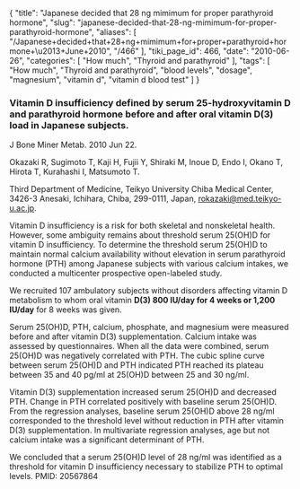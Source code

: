 {
    "title": "Japanese decided that 28 ng mimimum for proper parathyroid hormone",
    "slug": "japanese-decided-that-28-ng-mimimum-for-proper-parathyroid-hormone",
    "aliases": [
        "/Japanese+decided+that+28+ng+mimimum+for+proper+parathyroid+hormone+\u2013+June+2010",
        "/466"
    ],
    "tiki_page_id": 466,
    "date": "2010-06-26",
    "categories": [
        "How much",
        "Thyroid and parathyroid"
    ],
    "tags": [
        "How much",
        "Thyroid and parathyroid",
        "blood levels",
        "dosage",
        "magnesium",
        "vitamin d",
        "vitamin d blood test"
    ]
}


### Vitamin D insufficiency defined by serum 25-hydroxyvitamin D and parathyroid hormone before and after oral vitamin D(3) load in Japanese subjects.

J Bone Miner Metab. 2010 Jun 22. 

Okazaki R, Sugimoto T, Kaji H, Fujii Y, Shiraki M, Inoue D, Endo I, Okano T, Hirota T, Kurahashi I, Matsumoto T.

Third Department of Medicine, Teikyo University Chiba Medical Center, 3426-3 Anesaki, Ichihara, Chiba, 299-0111, Japan, rokazaki@med.teikyo-u.ac.jp.

Vitamin D insufficiency is a risk for both skeletal and nonskeletal health. However, some ambiguity remains about threshold serum 25(OH)D for vitamin D insufficiency. To determine the threshold serum 25(OH)D to maintain normal calcium availability without elevation in serum parathyroid hormone (PTH) among Japanese subjects with various calcium intakes, we conducted a multicenter prospective open-labeled study. 

We recruited 107 ambulatory subjects without disorders affecting vitamin D metabolism to whom oral vitamin  **D(3) 800 IU/day for 4 weeks or 1,200 IU/day**  for 8 weeks was given. 

Serum 25(OH)D, PTH, calcium, phosphate, and magnesium were measured before and after vitamin D(3) supplementation. Calcium intake was assessed by questionnaires. When all the data were combined, serum 25(OH)D was negatively correlated with PTH. The cubic spline curve between serum 25(OH)D and PTH indicated PTH reached its plateau between 35 and 40 pg/ml at 25(OH)D between 25 and 30 ng/ml. 

Vitamin D(3) supplementation increased serum 25(OH)D and decreased PTH. Change in PTH correlated positively with baseline serum 25(OH)D. From the regression analyses, baseline serum 25(OH)D above 28 ng/ml corresponded to the threshold level without reduction in PTH after vitamin D(3) supplementation. In multivariate regression analyses, age but not calcium intake was a significant determinant of PTH. 

We concluded that a serum 25(OH)D level of 28 ng/ml was identified as a threshold for vitamin D insufficiency necessary to stabilize PTH to optimal levels. PMID: 20567864
